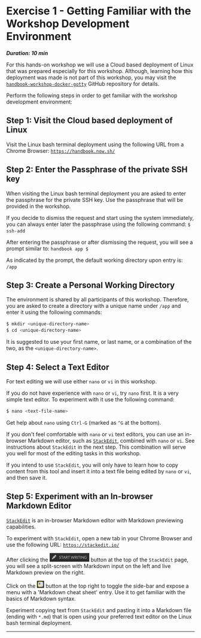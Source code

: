 # Exercise 1 - Getting Familiar with the Workshop Development Environment

***Duration: 10 min***

For this hands-on workshop we will use a Cloud based deployment of Linux that was prepared 
especially for this workshop. Although, learning how this deployment was made is not part of this 
workshop, you may visit the [`handbook-workshop-docker-gotty`][1] GitHub repository for details.

Perform the following steps in order to get familiar with the workshop development environment:


## Step 1: Visit the Cloud based deployment of Linux

Visit the Linux bash terminal deployment using the following URL from a Chrome Browser:
[`https://handbook.now.sh/`][2]


## Step 2: Enter the Passphrase of the private SSH key

When visiting the Linux bash terminal deployment you are asked to enter the passphrase for the 
private SSH key. Use the passphrase that will be provided in the workshop.

If you decide to dismiss the request and start using the system immediately, you can always enter
later the passphrase using the following command: `$ ssh-add`

After entering the passphrase or after dismissing the request, you will see a prompt similar to: 
`handbook app $ `

As indicated by the prompt, the default working directory upon entry is: `/app`


## Step 3: Create a Personal Working Directory

The environment is shared by all participants of this workshop. Therefore, you are asked 
to create a directory with a unique name under `/app` and enter it using the following commands:

```bash
$ mkdir <unique-directory-name>
$ cd <unique-directory-name>
```

It is suggested to use your first name, or last name, or a combination of the two, as the 
`<unique-directory-name>`.


## Step 4: Select a Text Editor

For text editing we will use either `nano` or `vi` in this workshop.

If you do not have experience with `nano` or `vi`, try `nano` first. It is a very simple text 
editor. To experiment with it use the following command: 

```bash
$ nano <text-file-name>
```

Get help about `nano` using `Ctrl-G` (marked as `^G` at the bottom).

If you don't feel comfortable with `nano` or `vi` text editors, you can use an in-browser Markdown 
editor, such as [`StackEdit`][3], combined with `nano` or `vi`. See instructions about `StackEdit` 
in the next step. This combination will serve you well for most of the editing tasks in this 
workshop.

If you intend to use `StackEdit`, you will only have to learn how to copy content from this tool and 
insert it into a text file being edited by `nano` or `vi`, and then save it.


## Step 5: Experiment with an In-browser Markdown Editor

[`StackEdit`][3] is an in-browser Markdown editor with Markdown previewing capabilities.

To experiment with `StackEdit`, open a new tab in your Chrome Browser and use the following URL:
[`https://stackedit.io/`][3]

After clicking the !['Start Writing' button][4] button at the top of the `StackEdit` page, you will 
see a split-screen with Markdown input on the left and live Markdown preview on the right.

Click on the ![toggle side-bar button][5] button at the top right to toggle the side-bar and expose 
a menu with a 'Markdown cheat sheet' entry. Use it to get familiar with the basics of Markdown 
syntax.

Experiment copying text from `StackEdit` and pasting it into a Markdown file (ending with `*.md`)
that is open using your preferred text editor on the Linux bash terminal deployment.

---

[1]: https://github.com/uribench/handbook-workshop-docker-gotty
[2]: https://handbook.now.sh/
[3]: https://stackedit.io/
[4]: /images/exercise-1/stack-edit-start-writing-button.png
[5]: /images/exercise-1/stack-edit-toggle-side-bar-button.png
